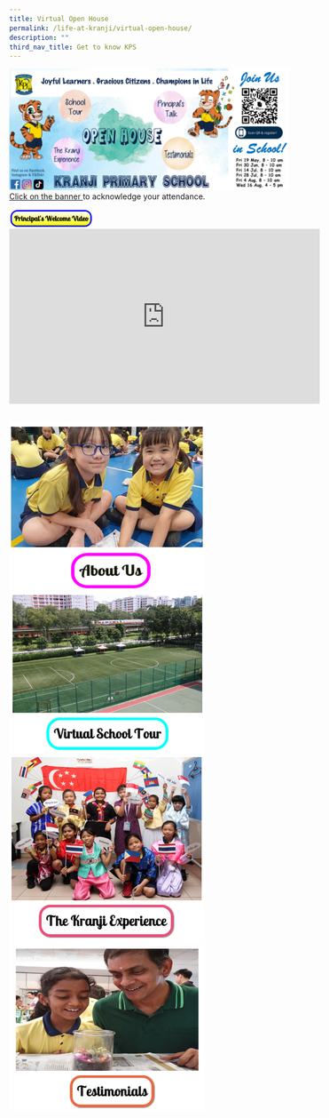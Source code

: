 ```yaml
---
title: Virtual Open House
permalink: /life-at-kranji/virtual-open-house/
description: ""
third_nav_title: Get to know KPS
---
```

<a href="https://form.gov.sg/6433b89891f2a6001176c773"><img src="/images/Life%20@%20Kranji/Virtual%20Open%20House/Virtual%20Open%20House/open%20house%20for%20p1%20registration%202023.png"> Click on the banner </a> to acknowledge your attendance.

  

<img style="width:30%;height:50%" src="/images/Life%20@%20Kranji/Virtual%20Open%20House/About%20us/P%20BUtton.png">

  

<iframe width="560" height="315" src="https://www.youtube.com/embed/cyNyP1-3Nrc" title="YouTube video player" frameborder="0" allow="accelerometer; autoplay; clipboard-write; encrypted-media; gyroscope; picture-in-picture" allowfullscreen=""></iframe>

  

  

  

<div><a href="https://form.gov.sg/6433b89891f2a6001176c773">

  

</a><div style="float: left"><a href="https://form.gov.sg/6433b89891f2a6001176c773">

  

</a><a href="/life-at-kranji/Virtual-Open-House/About-Us/">

  

<img style="width:70%;height:50%" src="/images/Life%20@%20Kranji/Virtual%20Open%20House/Virtual%20Open%20House/V2.png">

  

  

</a>

  

</div>

  

<div>

  

</div>

  

</div>

  

<div>

  

<div style="float: left">

  

<a href="/life-at-kranji/Virtual-Open-House/Virtual-School-Tour/">

  

<img style="width:70%;height:50%" src="/images/Life%20@%20Kranji/Virtual%20Open%20House/Virtual%20Open%20House/V3.png">

  

  

  

</a>

  

</div>

  

<div>

  

</div>

  

</div>

  

<div>

  

<div style="float: left">

  

<a href="/life-at-kranji/Virtual-Open-House/The-Kranji-Experience/">

  

<img style="width:70%;height:50%" src="/images/Life%20@%20Kranji/Virtual%20Open%20House/Virtual%20Open%20House/V4.png">

  

  

  

</a>

  

</div>

  

<div>

  

</div>

  

</div>

  

<div>

  

<div style="float: left">

  

<a href="/life-at-kranji/Virtual-Open-House/Testimonials-for-our-School/">

  

<img style="width:70%;height:50%" src="/images/Life%20@%20Kranji/Virtual%20Open%20House/Virtual%20Open%20House/V5.png">

  

  

</a>

  

</div>

  

<div>

  

</div>

  

</div>